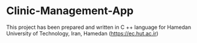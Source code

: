 # Clinic-Management-App
This project has been prepared and written in C ++ language for Hamedan University of Technology, Iran, Hamedan (https://ec.hut.ac.ir)
